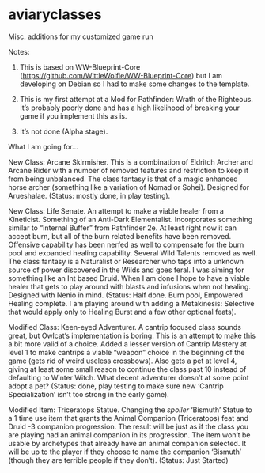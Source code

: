 ﻿# aviaryclasses
Misc. additions for my customized game run

Notes:
1. This is based on WW-Blueprint-Core (https://github.com/WittleWolfie/WW-Blueprint-Core) but I am developing on Debian so I had to make some changes to the template. 

2. This is my first attempt at a Mod for Pathfinder: Wrath of the Righteous. It’s probably poorly done and has a high likelihood of breaking your game if you implement this as is.

3. It’s not done (Alpha stage).

What I am going for…

New Class: Arcane Skirmisher. This is a combination of Eldritch Archer and Arcane Rider with a number of removed features and restriction to keep it from being unbalanced. The class fantasy is that of a magic enhanced horse archer (something like a variation of Nomad or Sohei). Designed for Arueshalae. (Status: mostly done, in play testing).

New Class: Life Senate. An attempt to make a viable healer from a Kineticist. Something of an Anti-Dark Elementalist. Incorporates something similar to “Internal Buffer” from Pathfinder 2e. At least right now it can accept burn, but all of the burn related benefits have been removed. Offensive capability has been nerfed as well to compensate for the burn pool and expanded healing capability. Several Wild Talents removed as well. The class fantasy is a Naturalist or Researcher who taps into a unknown source of power discovered in the Wilds and goes feral. I was aiming for something like an Int based Druid. When I am done I hope to have a viable healer that gets to play around with blasts and infusions when not healing. Designed with Nenio in mind. (Status: Half done. Burn pool, Empowered Healing complete. I am playing around with adding a Metakinesis: Selective that would apply only to Healing Burst and a few other optional feats).

Modified Class: Keen-eyed Adventurer. A cantrip focused class sounds great, but Owlcat’s implementation is boring. This is an attempt to make this a bit more valid of a choice. Added a lesser version of Cantrip Mastery at level 1 to make cantrips a viable “weapon” choice in the beginning of the game (gets rid of weird useless crossbows). Also gets a pet at level 4, giving at least some small reason to continue the class past 10 instead of defaulting to Winter Witch. What decent adventurer doesn’t at some point adopt a pet? (Status: done, play testing to make sure new ‘Cantrip Specialization’ isn’t too strong in the early game).

Modified Item: Triceratops Statue. Changing the *spoiler* ‘Bismuth’ Statue to a 1 time use item that grants the Animal Companion (Triceratops) feat and Druid -3 companion progression. The result will be just as if the class you are playing had an animal companion in its progression. The item won’t be usable by archetypes that already have an animal companion selected. It will be up to the player if they choose to name the companion ‘Bismuth’ (though they are terrible people if they don’t). (Status: Just Started)




